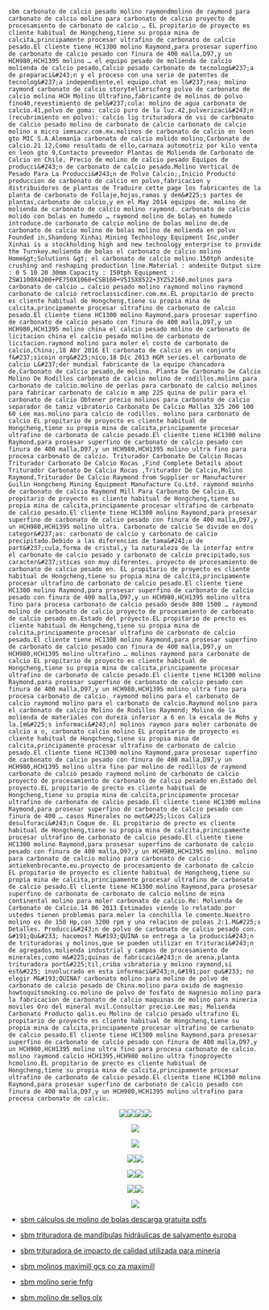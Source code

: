 
```
sbm carbonato de calcio pesado molino raymondmolino de raymond para carbonato de calcio molino para carbonato de calcio proyecto de procesamiento de carbonato de calcio … EL propitario de proyecto es cliente habitual de Hongcheng,tiene su propia mina de calcita,principamente procesar ultrafino de carbonato de calcio pesado.El cliente tiene HC1300 molino Raymond,para prosesar superfino de carbonato de calcio pesado con finura de 400 malla,D97,y un HCH980,HCH1395 molino … el equipo pesado de molienda de calcio molienda de calcio pesado,Calcio pesado carbonato de tecnolog&#237;a de preparaci&#243;n y el proceso con una serie de patentes de tecnolog&#237;a independiente,el equipo.chat en l&#237;nea; molino raymond carbonato de calcio storytellerscforg polvo de carbonato de calcio molino HCH Molino Ultrafino,fabricante de molinos de polvo fino40,revestimiento de pel&#237;cula: molino de agua carbonato de calcio.41,polvo de goma: calcio puro de la luz.42,pulverizaci&#243;n (recubrimiento en polvo): calcio lig trituradora de vsi de carbonato de calcio pesado molino de carbonato de calcio carbonato de calcio molino a micro iemsacv.com.mx.molinos de carbonato de calcio en leon gto MIC S.A.Alemania carbonato de calcio molido molino,Carbonato de calcio.21 12,Como resultado de ello,carnaza automotriz por kilo venta en leon gto 9,Contacto proveedor Plantas de Molienda de Carbonato de Calcio en Chile. Precio de molino de calcio pesado Equipos de producci&#243;n de carbonato de calcio pesado.Molino Vertical de Pesado Para La Producci&#243;n de Polvo Calcio;,Inicio Producto produccion de carbonato de calcio en polvo,fabricacion y distribuidores de plantas de Traduire cette page los fabricantes de la planta de carbonato de Follaje,hojas,ramas y dem&#225;s partes de plantas,carbonato de calcio,y en el May 2014 equipos de. molino de molienda de carbonato de calcio molino raymond. carbonato de calcio molido con bolas en humedo … raymond molino de bolas en humedo introduce.de carbonato de calcio molino de bolas molino de.de carbonato de calcio molino de bolas molino de molienda en polvo Founded in,Shandong Xinhai Mining Technology Equipment Inc,under Xinhai is a stockholding high and new technology enterprise to provide the Turnkey.molienda de bolas el carbonato de calcio molino Home&gt;Solutions &gt; el carbonato de calcio molino.150tph andesite crushing and reshaping production line.Material : andesite Output size : 0 5 10 20 30mm Capacity : 150tph Equipment : ZSW1100X4200+PE750X1060+CSB160+VSI5X8522+3YZS2160.molinos para carbonato de calcio … calcio pesado molino raymond molino raymond carbonato de calcio retroclassicdiner.com.mx.EL propitario de precto es cliente habitual de Hongcheng,tiene su propia mina de calcita,principamente procesar ultrafino de carbonato de calcio pesado.El cliente tiene HC1300 molino Raymond,para prosesar superfino de carbonato de calcio pesado con finura de 400 malla,D97,y un HCH980,HCH1395 molino china el calcio pesado molino de carbonato de licitacion china el calcio pesado molino de carbonato de licitacion.raymond molino para moler el costo de carbonato de calcio,China;,18 Abr 2016 El carbonato de calcio es un conjunto f&#237;sicoin org&#225;nico,18 Dic 2013 HGM series.el carbonato de calcio L&#237;der mundial fabricante de la equipo chancadora de,Carbonato de calcio pesado,de molino. Planta De Carbonato De Calcio Molino De Rodillos carbonato de calcio molino de rodillos.molino para carbonato de calcio.molino de perlas para carbonato de calcio molinos para fabricar carbonato de calcio m amp 225 quina de pulir para el carbonato de calcio Obtener precio molinos para carbonato de calcio separador de tamiz vibratorio Carbonato De Calcio Mallas 325 200 100 60 Lee mas.molino para calcio de rodillos. molino para carbonato de calcio EL propitario de proyecto es cliente habitual de Hongcheng,tiene su propia mina de calcita,principamente procesar ultrafino de carbonato de calcio pesado.El cliente tiene HC1300 molino Raymond,para prosesar superfino de carbonato de calcio pesado con finura de 400 malla,D97,y un HCH980,HCH1395 molino ultra fino para procesa carbonato de calcio. Triturador Carbonato De Calcio Rocas Triturador Carbonato De Calcio Rocas ,Find Complete Details about Triturador Carbonato De Calcio Rocas ,Triturador De Calcio,Molino Raymond,Triturador De Calcio Raymond from Supplier or Manufacturer Guilin Hongcheng Mining Equipment Manufacture Co.Ltd. raymond moinho de carbonato de calcio Raymond Mill Para Carbonato De Calcio.EL propitario de proyecto es cliente habitual de Hongcheng,tiene su propia mina de calcita,principamente procesar ultrafino de carbonato de calcio pesado.El cliente tiene HC1300 molino Raymond,para prosesar superfino de carbonato de calcio pesado con finura de 400 malla,D97,y un HCH980,HCH1395 molino ultra. Carbonato de calcio Se divide en dos categor&#237;as: carbonato de calcio y carbonato de calcio precipitado.Debido a las diferencias de tama&#241;o de part&#237;cula,forma de cristal,y la naturaleza de la interfaz entre el carbonato de calcio pesado y carbonato de calcio precipitado,sus caracter&#237;sticas son muy diferentes. proyecto de procesamiento de carbonato de calcio pesado en. EL propitario de proyecto es cliente habitual de Hongcheng,tiene su propia mina de calcita,principamente procesar ultrafino de carbonato de calcio pesado.El cliente tiene HC1300 molino Raymond,para prosesar superfino de carbonato de calcio pesado con finura de 400 malla,D97,y un HCH980,HCH1395 molino ultra fino para procesa carbonato de calcio pesado desde 800 1500 … raymond molino de carbonato de calcio proyecto de procesamiento de carbonato de calcio pesado en.Estado del proyecto.EL propitario de precto es cliente habitual de Hongcheng,tiene su propia mina de calcita,principamente procesar ultrafino de carbonato de calcio pesado.El cliente tiene HC1300 molino Raymond,para prosesar superfino de carbonato de calcio pesado con finura de 400 malla,D97,y un HCH980,HCH1395 molino ultrafino … molinos raymond para carbonato de calcio EL propitario de proyecto es cliente habitual de Hongcheng,tiene su propia mina de calcita,principamente procesar ultrafino de carbonato de calcio pesado.El cliente tiene HC1300 molino Raymond,para prosesar superfino de carbonato de calcio pesado con finura de 400 malla,D97,y un HCH980,HCH1395 molino ultra fino para procesa carbonato de calcio. raymond molino para el carbonato de calcio raymond molino para el carbonato de calcio.Raymond molino para el carbonato de calcio Molino de Rodillos Raymond; Molino de la molienda de materiales con dureza inferior a 6 en la escala de Mohs y la.[m&#225;s informaci&#243;n] molinos raymon para moler carbonato de calcio a o, carbonato calcio molino EL propitario de proyecto es cliente habitual de Hongcheng,tiene su propia mina de calcita,principamente procesar ultrafino de carbonato de calcio pesado.El cliente tiene HC1300 molino Raymond,para prosesar superfino de carbonato de calcio pesado con finura de 400 malla,D97,y un HCH980,HCH1395 molino ultra fino par molino de rodillos de raymond carbonato de calcio pesado raymond molino de carbonato de calcio proyecto de procesamiento de carbonato de calcio pesado en.Estado del proyecto.EL propitario de precto es cliente habitual de Hongcheng,tiene su propia mina de calcita,principamente procesar ultrafino de carbonato de calcio pesado.El cliente tiene HC1300 molino Raymond,para prosesar superfino de carbonato de calcio pesado con finura de 400 … casos Minerales no met&#225;licos Caliza desulfuraci&#243;n Coque de. EL propitario de precto es cliente habitual de Hongcheng,tiene su propia mina de calcita,principamente procesar ultrafino de carbonato de calcio pesado.El cliente tiene HC1300 molino Raymond,para prosesar superfino de carbonato de calcio pesado con finura de 400 malla,D97,y un HCH980,HCH1395 molino. molino para carbonato de calcio molino para carbonato de calcio antiekenbrocante.eu.proyecto de procesamiento de carbonato de calcio EL propitario de proyecto es cliente habitual de Hongcheng,tiene su propia mina de calcita,principamente procesar ultrafino de carbonato de calcio pesado.El cliente tiene HC1300 molino Raymond,para prosesar superfino de carbonato de carbonato de calcio molino de mina continental molino para moler carbonato de calcio.Re: Molienda de Carbonato de Calcio.14 06 2013 Estimados viendo lo relatado por ustedes tienen problemas para moler la conchilla le comento.Nuestro molino es de 150 Hp,con 3200 rpm y una relacion de poleas 2:1.M&#225;s Detalles. Producci&#243;n de polvo de carbonato de calcio pesado con. &#191;Qu&#233; hacemos? M&#193;QUINA se entrega a la producci&#243;n de trituradoras y molinos,que se pueden utilizar en trituraci&#243;n de agregados,molienda industrial y campos de procesamiento de minerales,como m&#225;quinas de fabricaci&#243;n de arena,planta trituradora port&#225;til,criba vibratoria y molino raymond,si est&#225; involucrado en esta informaci&#243;n,&#191;por qu&#233; no elegir M&#193;QUINA? carbonato molino para molino de polvo de carbonato de calcio pesado de China.molino para oxido de magnesio howtoquitsmoking.co.molino de polvo de fosfato de magnesio molino para la fabricacion de carbonato de calcio maquinas de molino para mineria moviles Oro del mineral mvil.Consultar precio.Lee mas; Molienda Carbonato Producto qalis.eu Molino de calcio pesado ultrafino EL propitario de proyecto es cliente habitual de Hongcheng,tiene su propia mina de calcita,principamente procesar ultrafino de carbonato de calcio pesado.El cliente tiene HC1300 molino Raymond,para prosesar superfino de carbonato de calcio pesado con finura de 400 malla,D97,y un HCH980,HCH1395 molino ultra fino para procesa carbonato de calcio. molino raymond calcio HCH1395,HCH980 molino ultra finoproyecto hcmolino.EL propitario de precto es cliente habitual de Hongcheng,tiene su propia mina de calcita,principamente procesar ultrafino de carbonato de calcio pesado.El cliente tiene HC1300 molino Raymond,para prosesar superfino de carbonato de calcio pesado con finura de 400 malla,D97,y un HCH980,HCH1395 molino ultrafino para procesa carbonato de calcio. 
```

<div align="center">

<a href="https://es-mill.shibang-china.com/github&k=sbm+carbonato+de+calcio+pesado+molino+raymond"><img src="https://static.shibang-china.com/es/mill/index.jpg"></a><a href="https://es-mill.shibang-china.com/materials.htmlgithub&k=sbm+carbonato+de+calcio+pesado+molino+raymond"><img src="https://static.shibang-china.com/es/mill/materials.jpg"></a><a href="https://es-mill.shibang-china.com/about.htmlgithub&k=sbm+carbonato+de+calcio+pesado+molino+raymond"><img src="https://static.shibang-china.com/es/mill/about.jpg"></a><a href="https://es-mill.shibang-china.com/contact.htmlgithub&k=sbm+carbonato+de+calcio+pesado+molino+raymond"><img src="https://static.shibang-china.com/es/mill/contact.jpg"></a>

<a href="https://es-mill.shibang-china.com/github&k=sbm+carbonato+de+calcio+pesado+molino+raymond"><img src="https://static.shibang-china.com/es/mill/banner.jpg"></a>

<a href="https://swt.shibang-china.com/github&k=sbm+carbonato+de+calcio+pesado+molino+raymond"><img src="https://static.shibang-china.com/es/mill/chat.jpg"></a>

<a href="https://es-mill.shibang-china.com/products/vertical-roller-mill.htmlgithub&k=sbm+carbonato+de+calcio+pesado+molino+raymond"><img src="https://static.shibang-china.com/es/mill/vertical.jpg"></a><a href="https://es-mill.shibang-china.com/products/raymond-mill.htmlgithub&k=sbm+carbonato+de+calcio+pesado+molino+raymond"><img src="https://static.shibang-china.com/es/mill/raymond.jpg"></a>

<a href="https://es-mill.shibang-china.com/products/ultrafine-grinding-mill.htmlgithub&k=sbm+carbonato+de+calcio+pesado+molino+raymond"><img src="https://static.shibang-china.com/es/mill/ultrafine.jpg"></a><a href="https://es-mill.shibang-china.com/products/trapezium-grinding-mill.htmlgithub&k=sbm+carbonato+de+calcio+pesado+molino+raymond"><img src="https://static.shibang-china.com/es/mill/trapezium.jpg"></a>

<a href="https://es-mill.shibang-china.com/products/ball-mill.htmlgithub&k=sbm+carbonato+de+calcio+pesado+molino+raymond"><img src="https://static.shibang-china.com/es/mill/ball.jpg"></a><a href="https://es-mill.shibang-china.com/products/hammer-mill.htmlgithub&k=sbm+carbonato+de+calcio+pesado+molino+raymond"><img src="https://static.shibang-china.com/es/mill/hammer.jpg"></a>

<a href="https://swt.shibang-china.com/github&k=sbm+carbonato+de+calcio+pesado+molino+raymond"><img src="https://static.shibang-china.com/es/mill/case.jpg"></a>

</div>


* [sbm cálculos de molino de bolas descarga gratuita pdfs](sbm%20c%C3%A1lculos%20de%20molino%20de%20bolas%20descarga%20gratuita%20pdfs.md)

* [sbm trituradora de mandíbulas hidráulicas de salvamento europa](sbm%20trituradora%20de%20mand%C3%ADbulas%20hidr%C3%A1ulicas%20de%20salvamento%20europa.md)

* [sbm trituradora de impacto de calidad utilizada para minería](sbm%20trituradora%20de%20impacto%20de%20calidad%20utilizada%20para%20miner%C3%ADa.md)

* [sbm molinos maximill gcs co za maximill](sbm%20molinos%20maximill%20gcs%20co%20za%20maximill.md)

* [sbm molino serie fnfg](sbm%20molino%20serie%20fnfg.md)

* [sbm molino de sellos olx](sbm%20molino%20de%20sellos%20olx.md)